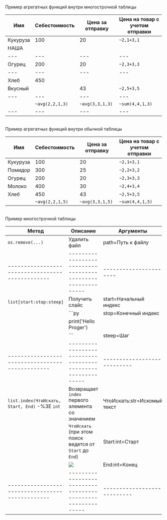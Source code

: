 <br>Пример агрегатных функций внутри многострочной таблицы

| Имя      | Себестоимость   | Цена за отправку | Цена на товар с учетом отправки |
|----------|-----------------|------------------|---------------------------------|
| Кукуруза | 100             | 20               | `~2,1+3,1`                      |
| НАША     |                 |                  |                                 |
| ---      | ---             | ---              | ---                             |
| Огурец   | 200             | 20               | `~2,3+3,3`                      |
| ---      | ---             | ---              | ---                             |
| Хлеб     | 450             |                  |                                 |
| Вкусный  |                 | 43               | `~2,5+3,5`                      |
| ---      | ---             | ---              | ---                             |
|          | `~avg(2,2,1,3)` | `~avg(3,3,1,3)`  | `~sum(4,4,1,3)`                 |
| ---      | ---             | ---              | ---                             |

<br>Пример агрегатных функций внутри обычной таблицы

| Имя      | Себестоимость   | Цена за отправку | Цена на товар с учетом отправки |
| -------- |-----------------|------------------|---------------------------------|
| Кукуруза | 100             | 20               | `~2,1+3,1`                      |
| Помидор  | 300             | 25               | `~2,2+3,2`                      |
| Огурец   | 200             | 20               | `~2,3+3,3`                      |
| Молоко   | 400             | 30               | `~2,4+3,4`                      |
| Хлеб     | 450             | 43               | `~2,5+3,5`                      |
|          | `~avg(2,2,1,5)` | `~avg(3,3,1,5)`  | `~sum(4,4,1,5)`                 |

<br>Пример многострочной таблицы

| Метод                                           | Описание                                                    | Аргументы                   |
| ----------------------------------------------- | ----------------------------------------------------------- | --------------------------- |
| `os.remove(...)`                                | Удалить файл                                                | path=Путь к файлу           |
| ----------------------------------------------- | ----------------------------------------------------------- | ----------------------      |
| `list[start:stop:steep]`                        | Получить слайс                                              | start=Начальный индекс      |
|                                                 | ```py                                                       | stop=Конечный индекс        |
|                                                 | print('Hello Proger')                                       |                             |
|                                                 | ```                                                         | steep=Шаг                   |
| ----------------------------------------------- | ----------------------------------------------------------- | --------------------------- |
| `list.index(ЧтоИскать, Start, End)` -%3E `int`  | Возвращает `index` первого элемента со значением            | ЧтоИскать:str=Искомый текст |
|                                                 | `ЧтоИскать` (при этом поиск ведется от `Start` до `End`)    | Start:int=Старт             |
|                                                 | ![](_attachments/247f4dd8485c60f082aa5b874dde3c0a.png)      | End:int=Конец               |
| ----------------------------------------------- | ----------------------------------------------------------- | --------------------------- |

